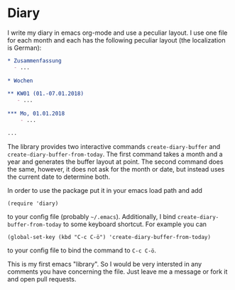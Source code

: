 Diary
=====

I write my diary in emacs org-mode and use a peculiar layout. I use one file for each month and each has the following peculiar layout (the localization is German):

```org
* Zusammenfassung
  - ...
  
* Wochen
  
** KW01 (01.-07.01.2018)
   - ...
   
*** Mo, 01.01.2018
	- ...

...
```
The library provides two interactive commands `create-diary-buffer` and `create-diary-buffer-from-today`. The first command takes a month and a year and generates the buffer layout at point. The second command does the same, however, it does not ask for the month or date, but instead uses the current date to determine both. 

In order to use the package put it in your emacs load path and add

```elisp
(require 'diary)
```

to your config file (probably `~/.emacs`). Additionally, I bind `create-diary-buffer-from-today` to some keyboard shortcut. For example you can

```elisp
(global-set-key (kbd "C-c C-ö") 'create-diary-buffer-from-today)
```
to your config file to bind the command to `C-c C-ö`.

This is my first emacs "library". So I would be very intersted in any comments you have concerning the file. Just leave me a message or fork it and open pull requests.
